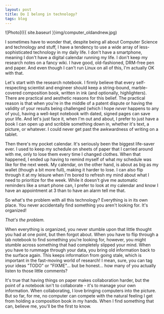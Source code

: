 ```yaml
---
layout: post
title: Do I belong in technology?
tags: blog
---
```


![Photo]({{ site.baseurl }}img/computer_oldandnew.jpg)

I sometimes have to wonder that, despite being all about Computer Science and technology and stuff, I have a tendency to use a wide array of less-sophisticated technology in my daily life. I don't have a smartphone, meaning I don't have a digital calendar running my life. I don't keep my research notes on a fancy wiki. I have good, old-fashioned, DRM-free pen and paper. And even though I can't run Linux on all of this, I'm actually OK with that.

Let's start with the research notebook. I firmly believe that every self-respecting scientist and engineer should keep a string-bound, marble-covered composition book, written in ink (and optionally, highlighters). There are practical and aesthetic reasons for this belief. The practical reason is that when you're in the middle of a patent dispute or having the validity of your results being challenged (which I hope <em>never</em> happens to any of you), having a well-kept notebook with dated, signed pages can save your life. And let's just face it, when I'm out and about, I prefer to just have a book I can open up and scribble something down in, whether it's text, a picture, or whatever. I could never get past the awkwardness of writing on a tablet.

Then there's my pocket calendar. It's seriously been the biggest life-saver ever. I used to keep my schedule on sheets of paper that I carried around with me, only to lose them every time I changed clothes. When that happened, I ended up having to remind myself of what my schedule was like for the next week. My calendar, on the other hand, is about as big as my wallet (though a bit more full), making it harder to lose. I can also flip through it at my leisure when I'm bored to refresh my mind about what I need to prioritize for the week. While it doesn't give me automatic reminders like a smart phone can, I prefer to look at my calendar and know I have an appointment at 3 than to have an alarm tell me that.

So what's the problem with all this technology? Everything is in its own place. You never accidentally find something you aren't looking for. It's organized!

*That's the problem.*

When everything is organized, you never stumble upon that little thought you had at one point, but then forgot about. When you have to flip through a lab notebook to find something you're looking for, however, you might stumble across something that had completely slipped your mind. When you have to rummage through your data, you bring old information back to the surface again. This keeps information from going stale, which is important in the fast-moving world of research! I mean, sure, you can tag your ideas "TODO" or "FIXME"... but be honest... how many of you actually listen to those little comments?

It's true that having things on paper makes collaboration harder, but the point of a notebook isn't to collaborate - it's to manage your own information. When collaborating, I love bringing computers into the picture. But so far, for me, no computer can compete with the natural feeling I get from holding a composition book in my hands. When I find something that can, believe me, you'll be the first to know.
